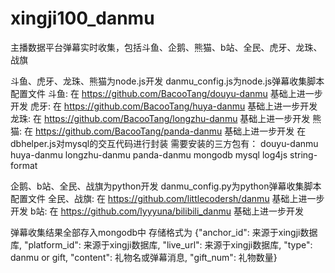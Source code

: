 # xingji100_danmu
主播数据平台弹幕实时收集，包括斗鱼、企鹅、熊猫、b站、全民、虎牙、龙珠、战旗

斗鱼、虎牙、龙珠、熊猫为node.js开发
danmu_config.js为node.js弹幕收集脚本配置文件
斗鱼: 在 https://github.com/BacooTang/douyu-danmu 基础上进一步开发
虎牙: 在 https://github.com/BacooTang/huya-danmu 基础上进一步开发
龙珠: 在 https://github.com/BacooTang/longzhu-danmu 基础上进一步开发
熊猫: 在 https://github.com/BacooTang/panda-danmu 基础上进一步开发
在dbhelper.js对mysql的交互代码进行封装
需要安装的三方包有：
douyu-danmu
huya-danmu
longzhu-danmu
panda-danmu
mongodb
mysql
log4js
string-format

企鹅、b站、全民、战旗为python开发
danmu_config.py为python弹幕收集脚本配置文件
全民、战旗: 在 https://github.com/littlecodersh/danmu 基础上进一步开发
b站: 在 https://github.com/lyyyuna/bilibili_danmu 基础上进一步开发

弹幕收集结果全部存入mongodb中
存储格式为
{"anchor_id": 来源于xingji数据库, "platform_id": 来源于xingji数据库, "live_url": 来源于xingji数据库, "type": danmu or gift, "content": 礼物名或弹幕消息, "gift_num": 礼物数量}

